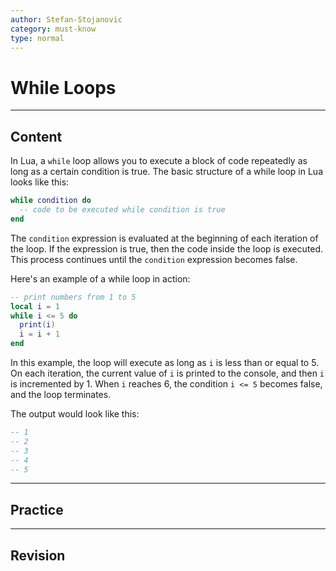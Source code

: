 ```yaml
---
author: Stefan-Stojanovic
category: must-know
type: normal
---
```


# While Loops

---
## Content

In Lua, a `while` loop allows you to execute a block of code repeatedly as long as a certain condition is true. The basic structure of a while loop in Lua looks like this:

```lua
while condition do
  -- code to be executed while condition is true
end
```

The `condition` expression is evaluated at the beginning of each iteration of the loop. If the expression is true, then the code inside the loop is executed. This process continues until the `condition` expression becomes false.

Here's an example of a while loop in action:
```lua
-- print numbers from 1 to 5
local i = 1
while i <= 5 do
  print(i)
  i = i + 1
end
```

In this example, the loop will execute as long as `i` is less than or equal to 5. On each iteration, the current value of `i` is printed to the console, and then `i` is incremented by 1. When `i` reaches 6, the condition `i <= 5` becomes false, and the loop terminates.

The output would look like this:
```lua
-- 1
-- 2
-- 3
-- 4
-- 5
```


---
## Practice

---
## Revision